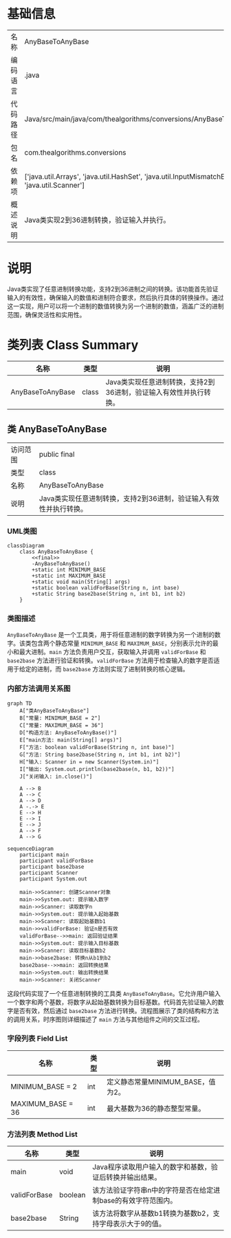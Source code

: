 # 基础信息

|      |      |
|------|------|
| 名称 | AnyBaseToAnyBase |
| 编码语言 | .java |
| 代码路径 | Java/src/main/java/com/thealgorithms/conversions/AnyBaseToAnyBase.java |
| 包名 | com.thealgorithms.conversions |
| 依赖项 | ['java.util.Arrays', 'java.util.HashSet', 'java.util.InputMismatchException', 'java.util.Scanner'] |
| 概述说明 | Java类实现2到36进制转换，验证输入并执行。 |

# 说明

Java类实现了任意进制转换功能，支持2到36进制之间的转换。该功能首先验证输入的有效性，确保输入的数值和进制符合要求，然后执行具体的转换操作。通过这一实现，用户可以将一个进制的数值转换为另一个进制的数值，涵盖广泛的进制范围，确保灵活性和实用性。

# 类列表 Class Summary

| 名称   | 类型  | 说明 |
|-------|------|-------------|
| AnyBaseToAnyBase | class | Java类实现任意进制转换，支持2到36进制，验证输入有效性并执行转换。 |



## 类 AnyBaseToAnyBase

|      |      |
|------|------|
| 访问范围 | public final |
| 类型 | class |
| 名称 | AnyBaseToAnyBase |
| 说明 | Java类实现任意进制转换，支持2到36进制，验证输入有效性并执行转换。 |


### UML类图

```mermaid
classDiagram
    class AnyBaseToAnyBase {
        <<final>>
        -AnyBaseToAnyBase()
        +static int MINIMUM_BASE
        +static int MAXIMUM_BASE
        +static void main(String[] args)
        +static boolean validForBase(String n, int base)
        +static String base2base(String n, int b1, int b2)
    }
```

### 类图描述
`AnyBaseToAnyBase` 是一个工具类，用于将任意进制的数字转换为另一个进制的数字。该类包含两个静态常量 `MINIMUM_BASE` 和 `MAXIMUM_BASE`，分别表示允许的最小和最大进制。`main` 方法负责用户交互，获取输入并调用 `validForBase` 和 `base2base` 方法进行验证和转换。`validForBase` 方法用于检查输入的数字是否适用于给定的进制，而 `base2base` 方法则实现了进制转换的核心逻辑。


### 内部方法调用关系图

```mermaid
graph TD
    A["类AnyBaseToAnyBase"]
    B["常量: MINIMUM_BASE = 2"]
    C["常量: MAXIMUM_BASE = 36"]
    D["构造方法: AnyBaseToAnyBase()"]
    E["main方法: main(String[] args)"]
    F["方法: boolean validForBase(String n, int base)"]
    G["方法: String base2base(String n, int b1, int b2)"]
    H["输入: Scanner in = new Scanner(System.in)"]
    I["输出: System.out.println(base2base(n, b1, b2))"]
    J["关闭输入: in.close()"]

    A --> B
    A --> C
    A --> D
    A -.-> E
    E --> H
    E --> I
    E --> J
    A --> F
    A --> G
```

```mermaid
sequenceDiagram
    participant main
    participant validForBase
    participant base2base
    participant Scanner
    participant System.out

    main->>Scanner: 创建Scanner对象
    main->>System.out: 提示输入数字
    main->>Scanner: 读取数字n
    main->>System.out: 提示输入起始基数
    main->>Scanner: 读取起始基数b1
    main->>validForBase: 验证n是否有效
    validForBase-->>main: 返回验证结果
    main->>System.out: 提示输入目标基数
    main->>Scanner: 读取目标基数b2
    main->>base2base: 转换n从b1到b2
    base2base-->>main: 返回转换结果
    main->>System.out: 输出转换结果
    main->>Scanner: 关闭Scanner
```

这段代码实现了一个任意进制转换的工具类 `AnyBaseToAnyBase`。它允许用户输入一个数字和两个基数，将数字从起始基数转换为目标基数。代码首先验证输入的数字是否有效，然后通过 `base2base` 方法进行转换。流程图展示了类的结构和方法的调用关系，时序图则详细描述了 `main` 方法与其他组件之间的交互过程。

### 字段列表 Field List

| 名称  | 类型  | 说明 |
|-------|-------|------|
| MINIMUM_BASE = 2 | int | 定义静态常量MINIMUM_BASE，值为2。 |
| MAXIMUM_BASE = 36 | int | 最大基数为36的静态整型常量。 |

### 方法列表 Method List

| 名称  | 类型  | 说明 |
|-------|-------|------|
| main | void | Java程序读取用户输入的数字和基数，验证后转换并输出结果。 |
| validForBase | boolean | 该方法验证字符串n中的字符是否在给定进制base的有效字符范围内。 |
| base2base | String | 该方法将数字从基数b1转换为基数b2，支持字母表示大于9的值。 |




